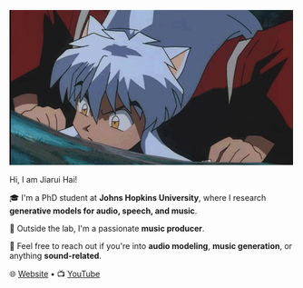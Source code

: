 ![Logo](犬夜叉.gif)

Hi, I am Jiarui Hai!

🎓 I'm a PhD student at **Johns Hopkins University**, where I research **generative models for audio, speech, and music**.

🎹 Outside the lab, I'm a passionate **music producer**.

💬 Feel free to reach out if you're into **audio modeling**, **music generation**, or anything **sound-related**.

🌐 [Website](https://haidog-yaqub.github.io) • 📺 [YouTube](https://www.youtube.com/@higobeatz)
